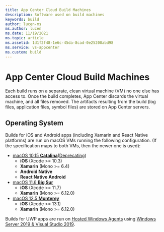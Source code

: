 ```yaml
---
title: App Center Cloud Build Machines
description: Software used on build machines
keywords: build
author: lucen-ms
ms.author: lucen
ms.date: 11/19/2021
ms.topic: article
ms.assetid: 1d1f2f48-1e6c-45da-8cad-0e25200abd98
ms.service: vs-appcenter
ms.custom: build
---
```


# App Center Cloud Build Machines

Each build runs on a separate, clean virtual machine (VM) no one else has access to. Once the build completes, App Center discards the virtual machine, and all files removed. The artifacts resulting from the build (log files, application files, symbol files) are stored on App Center servers.

## Operating System

Builds for iOS and Android apps (including Xamarin and React Native platforms) are run on macOS VMs running the following configuration. (If the specification maps to both VMs, then the newer one is used):

- [macOS 10.15 **Catalina**](https://github.com/actions/virtual-environments/blob/main/images/macos/macos-10.15-Readme.md)([Deprecating](https://devblogs.microsoft.com/appcenter/deprecating-macos-10-15-image-in-app-center-build/))
  - **iOS** (Xcode >= 10.3)
  - **Xamarin** (Mono >= 6.4)
  - **Android Native**
  - **React Native Android**
- [macOS 11.6 **Big Sur**](https://github.com/actions/virtual-environments/blob/main/images/macos/macos-11-Readme.md)
  - **iOS** (Xcode >= 11.7)
  - **Xamarin** (Mono >= 6.12.0)
- [macOS 12.5 **Monterey**](https://github.com/actions/runner-images/blob/main/images/macos/macos-12-Readme.md)
  - **iOS** (Xcode >= 13.1)
  - **Xamarin** (Mono >= 6.12.0)

Builds for UWP apps are run on [Hosted Windows Agents](https://www.visualstudio.com/docs/build/concepts/agents/hosted) using [Windows Server 2019 & Visual Studio 2019](https://github.com/actions/virtual-environments/blob/master/images/win/Windows2019-Readme.md).

